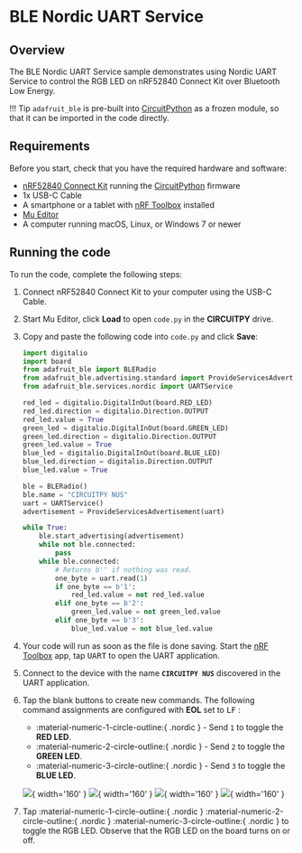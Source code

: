 # BLE Nordic UART Service

## Overview

The BLE Nordic UART Service sample demonstrates using Nordic UART Service to control the RGB LED on nRF52840 Connect Kit over Bluetooth Low Energy.

!!! Tip
    `adafruit_ble` is pre-built into [CircuitPython] as a frozen module, so that it can be imported in the code directly.

## Requirements

Before you start, check that you have the required hardware and software:

- [nRF52840 Connect Kit](https://makerdiary.com/products/nrf52840-connectkit) running the [CircuitPython] firmware
- 1x USB-C Cable
- A smartphone or a tablet with [nRF Toolbox] installed
- [Mu Editor]
- A computer running macOS, Linux, or Windows 7 or newer

## Running the code

To run the code, complete the following steps:

1. Connect nRF52840 Connect Kit to your computer using the USB-C Cable.
2. Start Mu Editor, click __Load__ to open `code.py` in the __CIRCUITPY__ drive.
3. Copy and paste the following code into `code.py` and click __Save__:

    ``` python linenums="1" title="CIRCUITPY/code.py"
    import digitalio
    import board
    from adafruit_ble import BLERadio
    from adafruit_ble.advertising.standard import ProvideServicesAdvertisement
    from adafruit_ble.services.nordic import UARTService

    red_led = digitalio.DigitalInOut(board.RED_LED)
    red_led.direction = digitalio.Direction.OUTPUT
    red_led.value = True
    green_led = digitalio.DigitalInOut(board.GREEN_LED)
    green_led.direction = digitalio.Direction.OUTPUT
    green_led.value = True
    blue_led = digitalio.DigitalInOut(board.BLUE_LED)
    blue_led.direction = digitalio.Direction.OUTPUT
    blue_led.value = True

    ble = BLERadio()
    ble.name = "CIRCUITPY NUS"
    uart = UARTService()
    advertisement = ProvideServicesAdvertisement(uart)

    while True:
        ble.start_advertising(advertisement)
        while not ble.connected:
            pass
        while ble.connected:
            # Returns b'' if nothing was read.
            one_byte = uart.read(1)
            if one_byte == b'1':
                red_led.value = not red_led.value
            elif one_byte == b'2':
                green_led.value = not green_led.value
            elif one_byte == b'3':
                blue_led.value = not blue_led.value
    ```

4. Your code will run as soon as the file is done saving. Start the [nRF Toolbox] app, tap <kbd>UART</kbd> to open the UART application.
5. Connect to the device with the name __`CIRCUITPY NUS`__ discovered in the UART application.
6. Tap the blank buttons to create new commands. The following command assignments are configured with __EOL__ set to <kbd>LF</kbd> :

    * :material-numeric-1-circle-outline:{ .nordic } - Send `1` to toggle the __RED LED__.
    * :material-numeric-2-circle-outline:{ .nordic } - Send `2` to toggle the __GREEN LED__.
    * :material-numeric-3-circle-outline:{ .nordic } - Send `3` to toggle the __BLUE LED__.

    ![](../../../../assets/images/nrf_toolbox_circuitpy_uart.png){ width='160' }
    ![](../../../../assets/images/nrf_toolbox_circuitpy_connect.png){ width='160' }
    ![](../../../../assets/images/nrf_toolbox_circuitpy_create_cmd.png){ width='160' }
    ![](../../../../assets/images/nrf_toolbox_circuitpy_commands.png){ width='160' }

7. Tap :material-numeric-1-circle-outline:{ .nordic } :material-numeric-2-circle-outline:{ .nordic } :material-numeric-3-circle-outline:{ .nordic } to toggle the RGB LED. Observe that the RGB LED on the board turns on or off.

[nRF Toolbox]: https://www.nordicsemi.com/Software-and-Tools/Development-Tools/nRF-Toolbox
[Mu Editor]: ../../getting-started.md#coding-with-mu-editor
[CircuitPython]: ../../getting-started.md#installing-circuitpython